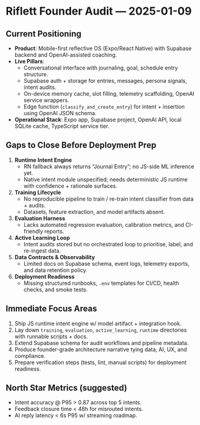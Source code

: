 # Riflett Founder Audit — 2025-01-09

## Current Positioning
- **Product**: Mobile-first reflective OS (Expo/React Native) with Supabase backend and OpenAI-assisted coaching.
- **Live Pillars**:
  - Conversational interface with journaling, goal, schedule entry structure.
  - Supabase auth + storage for entries, messages, persona signals, intent audits.
  - On-device memory cache, slot filling, telemetry scaffolding, OpenAI service wrappers.
  - Edge function (`classify_and_create_entry`) for intent + insertion using OpenAI JSON schema.
- **Operational Stack**: Expo app, Supabase project, OpenAI API, local SQLite cache, TypeScript service tier.

## Gaps to Close Before Deployment Prep
1. **Runtime Intent Engine**
   - RN fallback always returns “Journal Entry”; no JS-side ML inference yet.
   - Native intent module unspecified; needs deterministic JS runtime with confidence + rationale surfaces.
2. **Training Lifecycle**
   - No reproducible pipeline to train / re-train intent classifier from data + audits.
   - Datasets, feature extraction, and model artifacts absent.
3. **Evaluation Harness**
   - Lacks automated regression evaluation, calibration metrics, and CI-friendly reports.
4. **Active Learning Loop**
   - Intent audits stored but no orchestrated loop to prioritise, label, and re-ingest data.
5. **Data Contracts & Observability**
   - Limited docs on Supabase schema, event logs, telemetry exports, and data retention policy.
6. **Deployment Readiness**
   - Missing structured runbooks, `.env` templates for CI/CD, health checks, and smoke tests.

## Immediate Focus Areas
1. Ship JS runtime intent engine w/ model artifact + integration hook.
2. Lay down `training`, `evaluation`, `active_learning`, `runtime` directories with runnable scripts + docs.
3. Extend Supabase schema for audit workflows and pipeline metadata.
4. Produce founder-grade architecture narrative tying data, AI, UX, and compliance.
5. Prepare verification steps (tests, lint, manual scripts) for deployment readiness.

## North Star Metrics (suggested)
- Intent accuracy @ P95 > 0.87 across top 5 intents.
- Feedback closure time < 48h for misrouted intents.
- AI reply latency < 6s P95 w/ streaming roadmap.

